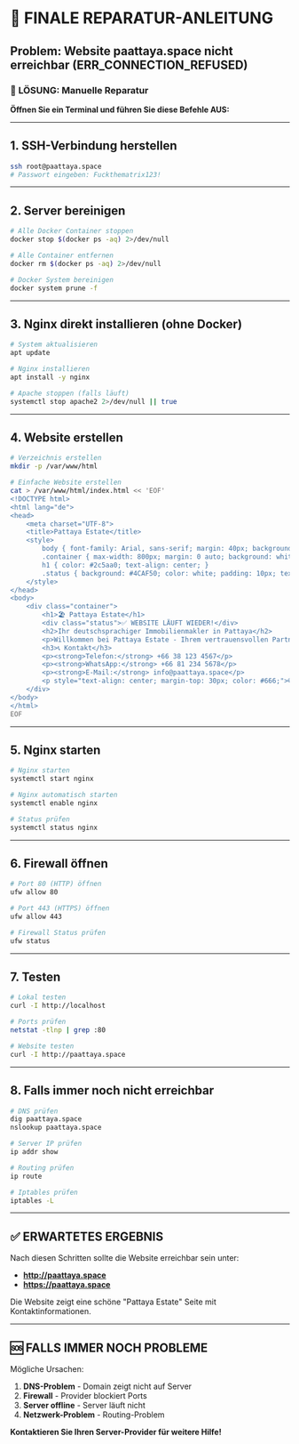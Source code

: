 # 🚨 FINALE REPARATUR-ANLEITUNG

## Problem: Website paattaya.space nicht erreichbar (ERR_CONNECTION_REFUSED)

### 🔧 **LÖSUNG: Manuelle Reparatur**

**Öffnen Sie ein Terminal und führen Sie diese Befehle AUS:**

---

## 1. SSH-Verbindung herstellen
```bash
ssh root@paattaya.space
# Passwort eingeben: Fuckthematrix123!
```

---

## 2. Server bereinigen
```bash
# Alle Docker Container stoppen
docker stop $(docker ps -aq) 2>/dev/null

# Alle Container entfernen
docker rm $(docker ps -aq) 2>/dev/null

# Docker System bereinigen
docker system prune -f
```

---

## 3. Nginx direkt installieren (ohne Docker)
```bash
# System aktualisieren
apt update

# Nginx installieren
apt install -y nginx

# Apache stoppen (falls läuft)
systemctl stop apache2 2>/dev/null || true
```

---

## 4. Website erstellen
```bash
# Verzeichnis erstellen
mkdir -p /var/www/html

# Einfache Website erstellen
cat > /var/www/html/index.html << 'EOF'
<!DOCTYPE html>
<html lang="de">
<head>
    <meta charset="UTF-8">
    <title>Pattaya Estate</title>
    <style>
        body { font-family: Arial, sans-serif; margin: 40px; background: #f0f8ff; }
        .container { max-width: 800px; margin: 0 auto; background: white; padding: 30px; border-radius: 10px; }
        h1 { color: #2c5aa0; text-align: center; }
        .status { background: #4CAF50; color: white; padding: 10px; text-align: center; border-radius: 5px; }
    </style>
</head>
<body>
    <div class="container">
        <h1>🏖️ Pattaya Estate</h1>
        <div class="status">✅ WEBSITE LÄUFT WIEDER!</div>
        <h2>Ihr deutschsprachiger Immobilienmakler in Pattaya</h2>
        <p>Willkommen bei Pattaya Estate - Ihrem vertrauensvollen Partner für Immobilien in Thailands beliebtestem Urlaubs- und Lebensparadies.</p>
        <h3>📞 Kontakt</h3>
        <p><strong>Telefon:</strong> +66 38 123 4567</p>
        <p><strong>WhatsApp:</strong> +66 81 234 5678</p>
        <p><strong>E-Mail:</strong> info@paattaya.space</p>
        <p style="text-align: center; margin-top: 30px; color: #666;">© 2025 Pattaya Estate. Alle Rechte vorbehalten.</p>
    </div>
</body>
</html>
EOF
```

---

## 5. Nginx starten
```bash
# Nginx starten
systemctl start nginx

# Nginx automatisch starten
systemctl enable nginx

# Status prüfen
systemctl status nginx
```

---

## 6. Firewall öffnen
```bash
# Port 80 (HTTP) öffnen
ufw allow 80

# Port 443 (HTTPS) öffnen
ufw allow 443

# Firewall Status prüfen
ufw status
```

---

## 7. Testen
```bash
# Lokal testen
curl -I http://localhost

# Ports prüfen
netstat -tlnp | grep :80

# Website testen
curl -I http://paattaya.space
```

---

## 8. Falls immer noch nicht erreichbar
```bash
# DNS prüfen
dig paattaya.space
nslookup paattaya.space

# Server IP prüfen
ip addr show

# Routing prüfen
ip route

# Iptables prüfen
iptables -L
```

---

## ✅ **ERWARTETES ERGEBNIS**

Nach diesen Schritten sollte die Website erreichbar sein unter:
- **http://paattaya.space**
- **https://paattaya.space**

Die Website zeigt eine schöne "Pattaya Estate" Seite mit Kontaktinformationen.

---

## 🆘 **FALLS IMMER NOCH PROBLEME**

Mögliche Ursachen:
1. **DNS-Problem** - Domain zeigt nicht auf Server
2. **Firewall** - Provider blockiert Ports
3. **Server offline** - Server läuft nicht
4. **Netzwerk-Problem** - Routing-Problem

**Kontaktieren Sie Ihren Server-Provider für weitere Hilfe!**

